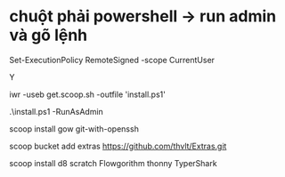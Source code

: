 # chuột phải powershell -> run admin và gõ lệnh
Set-ExecutionPolicy RemoteSigned -scope CurrentUser

Y

iwr -useb get.scoop.sh -outfile 'install.ps1'

.\install.ps1 -RunAsAdmin

scoop install gow git-with-openssh

scoop bucket add extras https://github.com/thvlt/Extras.git

scoop install d8 scratch Flowgorithm thonny TyperShark
